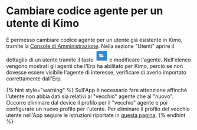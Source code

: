 # Cambiare codice agente per un utente di Kimo

È permesso cambiare codice agente per un utente già esistente in Kimo, tramite la [Console di Amministrazione](../../introduzione/moduli/console-admin.md). Nella sezione "Utenti" aprire il dettaglio di un utente tramite il tasto <img src="../../.gitbook/assets/image.png" alt="" data-size="original"> e modificare l'agente. Nell'elenco vengono mostrati gli agenti che l'Erp ha abilitato per Kimo, perciò se non dovesse essere visibile l'agente di interesse, verificare di averlo importato correttamente dall'Erp.

{% hint style="warning" %}
Sull'App è necessario fare attenzione affinché l'utente non abbia dati sia relativi al "vecchio" agente che al "nuovo".\
Occorre eliminare dal device il profilo per il "vecchio" agente e poi configurare un nuovo profilo per l'utente. Per eliminare il profilo del vecchio utente nell'App seguire le istruzioni riportate in [questa pagina](eliminazione-di-un-profilo-utente-sulle-app.md).
{% endhint %}
